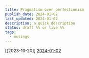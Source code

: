```yaml
---
title: Pragmatism over perfectionism
publish_date: 2024-01-02
last_updated: 2024-01-02
description: a quick description
status: draft %% or live %%
tags:
  - musings
---
```

[[2023-10-20]]
[2024-01-02](fleeting-notes/2024-01-02.md)
  
